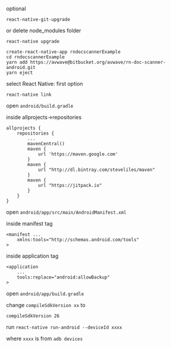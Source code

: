 optional 

`react-native-git-upgrade`

or delete node_modules folder

`react-native upgrade`
    
```
create-react-native-app rndocscannerExample
cd rndocscannerExample
yarn add https://avwave@bitbucket.org/avwave/rn-doc-scanner-android.git
yarn eject
```

select React Native: first option

```
react-native link
```

open `android/build.gradle` 

inside allprojects->repositories

```
allprojects {
    repositories {
        ...
        mavenCentral()
        maven {
            url 'https://maven.google.com'
        }
        maven {
            url "http://dl.bintray.com/steveliles/maven"
        }
        maven {
            url "https://jitpack.io"
        }
    }
}
```

open
`android/app/src/main/AndroidManifest.xml`

inside manifest tag
```
<manifest ...
    xmlns:tools="http://schemas.android.com/tools"
>
```
inside application tag
```
<application
    ...
    tools:replace="android:allowBackup"
>
```

open `android/app/build.gradle`

change `compileSdkVersion xx`
to 

```
compileSdkVersion 26
```

run `react-native run-android --deviceId xxxx`

where `xxxx` is from `adb devices`